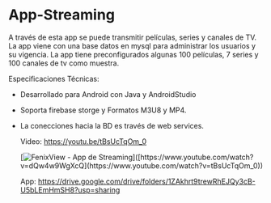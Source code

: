 # App-Streaming
A través de esta app se puede transmitir películas, series y canales de TV. 
La app viene con una base datos en mysql para administrar los usuarios y su vigencia. 
La app tiene preconfigurados algunas 100 películas, 7 series y 100 canales de tv como muestra.

Especificaciones Técnicas:
- Desarrollado para Android con Java y AndroidStudio
- Soporta firebase storge y Formatos M3U8 y MP4.
- La conecciones hacia la BD es través de web services.

  Video: https://youtu.be/tBsUcTqOm_0

  [![FenixView - App de Streaming]([https://img.youtube.com/vi/dQw4w9WgXcQ/0.jpg](https://encrypted-tbn0.gstatic.com/images?q=tbn:ANd9GcTTKs7RU9RfB18xIY2PxjfsJN_GVrAimrYv3A&s))]([https://www.youtube.com/watch?v=dQw4w9WgXcQ](https://www.youtube.com/watch?v=tBsUcTqOm_0))
  
  App: https://drive.google.com/drive/folders/1ZAkhrt9trewRhEJQy3cB-U5bLEmHmSH8?usp=sharing



